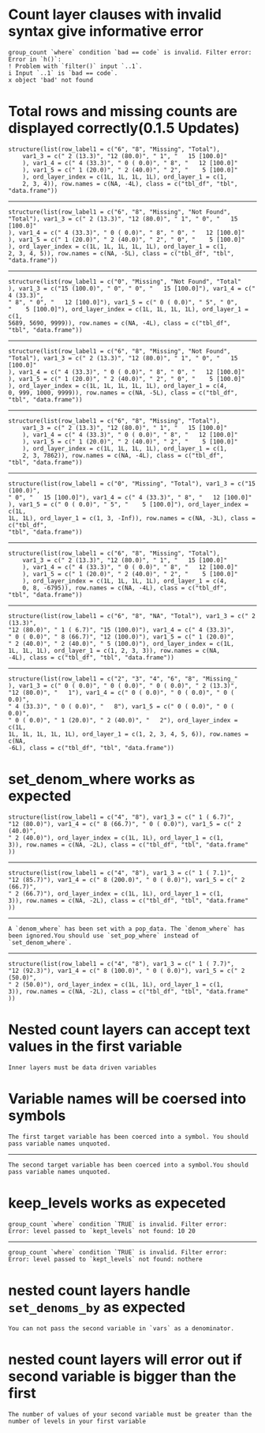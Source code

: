 # Count layer clauses with invalid syntax give informative error

    group_count `where` condition `bad == code` is invalid. Filter error:
    Error in `h()`:
    ! Problem with `filter()` input `..1`.
    i Input `..1` is `bad == code`.
    x object 'bad' not found
    

# Total rows and missing counts are displayed correctly(0.1.5 Updates)

    structure(list(row_label1 = c("6", "8", "Missing", "Total"), 
        var1_3 = c(" 2 (13.3)", "12 (80.0)", " 1", "   15 [100.0]"
        ), var1_4 = c(" 4 (33.3)", " 0 ( 0.0)", " 8", "   12 [100.0]"
        ), var1_5 = c(" 1 (20.0)", " 2 (40.0)", " 2", "    5 [100.0]"
        ), ord_layer_index = c(1L, 1L, 1L, 1L), ord_layer_1 = c(1, 
        2, 3, 4)), row.names = c(NA, -4L), class = c("tbl_df", "tbl", 
    "data.frame"))

---

    structure(list(row_label1 = c("6", "8", "Missing", "Not Found", 
    "Total"), var1_3 = c(" 2 (13.3)", "12 (80.0)", " 1", " 0", "   15 [100.0]"
    ), var1_4 = c(" 4 (33.3)", " 0 ( 0.0)", " 8", " 0", "   12 [100.0]"
    ), var1_5 = c(" 1 (20.0)", " 2 (40.0)", " 2", " 0", "    5 [100.0]"
    ), ord_layer_index = c(1L, 1L, 1L, 1L, 1L), ord_layer_1 = c(1, 
    2, 3, 4, 5)), row.names = c(NA, -5L), class = c("tbl_df", "tbl", 
    "data.frame"))

---

    structure(list(row_label1 = c("0", "Missing", "Not Found", "Total"
    ), var1_3 = c("15 (100.0)", " 0", " 0", "   15 [100.0]"), var1_4 = c(" 4 (33.3)", 
    " 8", " 0", "   12 [100.0]"), var1_5 = c(" 0 ( 0.0)", " 5", " 0", 
    "    5 [100.0]"), ord_layer_index = c(1L, 1L, 1L, 1L), ord_layer_1 = c(1, 
    5689, 5690, 9999)), row.names = c(NA, -4L), class = c("tbl_df", 
    "tbl", "data.frame"))

---

    structure(list(row_label1 = c("6", "8", "Missing", "Not Found", 
    "Total"), var1_3 = c(" 2 (13.3)", "12 (80.0)", " 1", " 0", "   15 [100.0]"
    ), var1_4 = c(" 4 (33.3)", " 0 ( 0.0)", " 8", " 0", "   12 [100.0]"
    ), var1_5 = c(" 1 (20.0)", " 2 (40.0)", " 2", " 0", "    5 [100.0]"
    ), ord_layer_index = c(1L, 1L, 1L, 1L, 1L), ord_layer_1 = c(4, 
    0, 999, 1000, 9999)), row.names = c(NA, -5L), class = c("tbl_df", 
    "tbl", "data.frame"))

---

    structure(list(row_label1 = c("6", "8", "Missing", "Total"), 
        var1_3 = c(" 2 (13.3)", "12 (80.0)", " 1", "   15 [100.0]"
        ), var1_4 = c(" 4 (33.3)", " 0 ( 0.0)", " 8", "   12 [100.0]"
        ), var1_5 = c(" 1 (20.0)", " 2 (40.0)", " 2", "    5 [100.0]"
        ), ord_layer_index = c(1L, 1L, 1L, 1L), ord_layer_1 = c(1, 
        2, 3, 7862)), row.names = c(NA, -4L), class = c("tbl_df", 
    "tbl", "data.frame"))

---

    structure(list(row_label1 = c("0", "Missing", "Total"), var1_3 = c("15 (100.0)", 
    " 0", "   15 [100.0]"), var1_4 = c(" 4 (33.3)", " 8", "   12 [100.0]"
    ), var1_5 = c(" 0 ( 0.0)", " 5", "    5 [100.0]"), ord_layer_index = c(1L, 
    1L, 1L), ord_layer_1 = c(1, 3, -Inf)), row.names = c(NA, -3L), class = c("tbl_df", 
    "tbl", "data.frame"))

---

    structure(list(row_label1 = c("6", "8", "Missing", "Total"), 
        var1_3 = c(" 2 (13.3)", "12 (80.0)", " 1", "   15 [100.0]"
        ), var1_4 = c(" 4 (33.3)", " 0 ( 0.0)", " 8", "   12 [100.0]"
        ), var1_5 = c(" 1 (20.0)", " 2 (40.0)", " 2", "    5 [100.0]"
        ), ord_layer_index = c(1L, 1L, 1L, 1L), ord_layer_1 = c(4, 
        0, 8, -6795)), row.names = c(NA, -4L), class = c("tbl_df", 
    "tbl", "data.frame"))

---

    structure(list(row_label1 = c("6", "8", "NA", "Total"), var1_3 = c(" 2 (13.3)", 
    "12 (80.0)", " 1 ( 6.7)", "15 (100.0)"), var1_4 = c(" 4 (33.3)", 
    " 0 ( 0.0)", " 8 (66.7)", "12 (100.0)"), var1_5 = c(" 1 (20.0)", 
    " 2 (40.0)", " 2 (40.0)", " 5 (100.0)"), ord_layer_index = c(1L, 
    1L, 1L, 1L), ord_layer_1 = c(1, 2, 3, 3)), row.names = c(NA, 
    -4L), class = c("tbl_df", "tbl", "data.frame"))

---

    structure(list(row_label1 = c("2", "3", "4", "6", "8", "Missing_"
    ), var1_3 = c(" 0 ( 0.0)", " 0 ( 0.0)", " 0 ( 0.0)", " 2 (13.3)", 
    "12 (80.0)", "   1"), var1_4 = c(" 0 ( 0.0)", " 0 ( 0.0)", " 0 ( 0.0)", 
    " 4 (33.3)", " 0 ( 0.0)", "   8"), var1_5 = c(" 0 ( 0.0)", " 0 ( 0.0)", 
    " 0 ( 0.0)", " 1 (20.0)", " 2 (40.0)", "   2"), ord_layer_index = c(1L, 
    1L, 1L, 1L, 1L, 1L), ord_layer_1 = c(1, 2, 3, 4, 5, 6)), row.names = c(NA, 
    -6L), class = c("tbl_df", "tbl", "data.frame"))

# set_denom_where works as expected

    structure(list(row_label1 = c("4", "8"), var1_3 = c(" 1 ( 6.7)", 
    "12 (80.0)"), var1_4 = c(" 8 (66.7)", " 0 ( 0.0)"), var1_5 = c(" 2 (40.0)", 
    " 2 (40.0)"), ord_layer_index = c(1L, 1L), ord_layer_1 = c(1, 
    3)), row.names = c(NA, -2L), class = c("tbl_df", "tbl", "data.frame"
    ))

---

    structure(list(row_label1 = c("4", "8"), var1_3 = c(" 1 ( 7.1)", 
    "12 (85.7)"), var1_4 = c(" 8 (200.0)", " 0 ( 0.0)"), var1_5 = c(" 2 (66.7)", 
    " 2 (66.7)"), ord_layer_index = c(1L, 1L), ord_layer_1 = c(1, 
    3)), row.names = c(NA, -2L), class = c("tbl_df", "tbl", "data.frame"
    ))

---

    A `denom_where` has been set with a pop_data. The `denom_where` has been ignored.You should use `set_pop_where` instead of `set_denom_where`.
    

---

    structure(list(row_label1 = c("4", "8"), var1_3 = c(" 1 ( 7.7)", 
    "12 (92.3)"), var1_4 = c(" 8 (100.0)", " 0 ( 0.0)"), var1_5 = c(" 2 (50.0)", 
    " 2 (50.0)"), ord_layer_index = c(1L, 1L), ord_layer_1 = c(1, 
    3)), row.names = c(NA, -2L), class = c("tbl_df", "tbl", "data.frame"
    ))

# Nested count layers can accept text values in the first variable

    Inner layers must be data driven variables

# Variable names will be coersed into symbols

    The first target variable has been coerced into a symbol. You should pass variable names unquoted.

---

    The second target variable has been coerced into a symbol.You should pass variable names unquoted.

# keep_levels works as expeceted

    group_count `where` condition `TRUE` is invalid. Filter error:
    Error: level passed to `kept_levels` not found: 10 20 
    

---

    group_count `where` condition `TRUE` is invalid. Filter error:
    Error: level passed to `kept_levels` not found: nothere 
    

# nested count layers handle `set_denoms_by` as expected

    You can not pass the second variable in `vars` as a denominator.

# nested count layers will error out if second variable is bigger than the first

    The number of values of your second variable must be greater than the number of levels in your first variable

